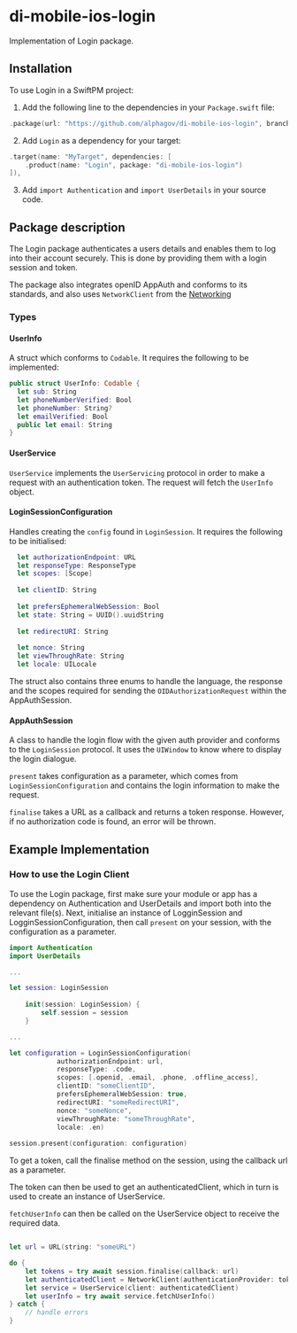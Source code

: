 # di-mobile-ios-login

Implementation of Login package.

## Installation

To use Login in a SwiftPM project:

1. Add the following line to the dependencies in your `Package.swift` file:

```swift
.package(url: "https://github.com/alphagov/di-mobile-ios-login", branch: "main"),
```

2. Add `Login` as a dependency for your target:

```swift
.target(name: "MyTarget", dependencies: [
    .product(name: "Login", package: "di-mobile-ios-login")
]),
```

3. Add `import Authentication` and `import UserDetails` in your source code.

## Package description

The Login package authenticates a users details and enables them to log into their account securely. This is done by providing them with a login session and token.

The package also integrates openID AppAuth and conforms to its standards, and also uses `NetworkClient` from the [Networking](https://github.com/alphagov/di-mobile-ios-networking)

### Types

#### UserInfo

A struct which conforms to `Codable`. It requires the following to be implemented:

```swift
public struct UserInfo: Codable {
  let sub: String
  let phoneNumberVerified: Bool
  let phoneNumber: String?
  let emailVerified: Bool
  public let email: String
}
```

#### UserService

`UserService` implements the `UserServicing` protocol in order to make a request with an authentication token. The request will fetch the `UserInfo` object.

#### LoginSessionConfiguration

Handles creating the `config` found in `LoginSession`. It requires the following to be initialised:

```swift
  let authorizationEndpoint: URL
  let responseType: ResponseType
  let scopes: [Scope]
   
  let clientID: String
   
  let prefersEphemeralWebSession: Bool
  let state: String = UUID().uuidString
   
  let redirectURI: String
   
  let nonce: String
  let viewThroughRate: String
  let locale: UILocale
```

The struct also contains three enums to handle the language, the response and the scopes required for sending the `OIDAuthorizationRequest` within the AppAuthSession. 

#### AppAuthSession

A class to handle the login flow with the given auth provider and conforms to the `LoginSession` protocol. It uses the `UIWindow` to know where to display the login dialogue.

`present` takes configuration as a parameter, which comes from `LoginSessionConfiguration` and contains the login information to make the request. 

`finalise` takes a URL as a callback and returns a token response. However, if no authorization code is found, an error will be thrown.

## Example Implementation

### How to use the Login Client

To use the Login package, first make sure your module or app has a dependency on Authentication and UserDetails and import both into the relevant file(s). Next, initialise an instance of LogginSession and LogginSessionConfiguration, then call `present` on your session, with the configuration as a parameter.

```swift
import Authentication
import UserDetails

...

let session: LoginSession
    
    init(session: LoginSession) {
        self.session = session
    }

...

let configuration = LoginSessionConfiguration(
            authorizationEndpoint: url,
            responseType: .code,
            scopes: [.openid, .email, .phone, .offline_access],
            clientID: "someClientID",
            prefersEphemeralWebSession: true,
            redirectURI: "someRedirectURI",
            nonce: "someNonce",
            viewThroughRate: "someThroughRate",
            locale: .en)
            
session.present(configuration: configuration)

```

To get a token, call the finalise method on the session, using the callback url as a parameter.

The token can then be used to get an authenticatedClient, which in turn is used to create an instance of UserService.

`fetchUserInfo` can then be called on the UserService object to receive the required data.

```swift

let url = URL(string: "someURL")

do {
    let tokens = try await session.finalise(callback: url)
    let authenticatedClient = NetworkClient(authenticationProvider: tokens)
    let service = UserService(client: authenticatedClient)
    let userInfo = try await service.fetchUserInfo()
} catch {
    // handle errors
}
                
```

